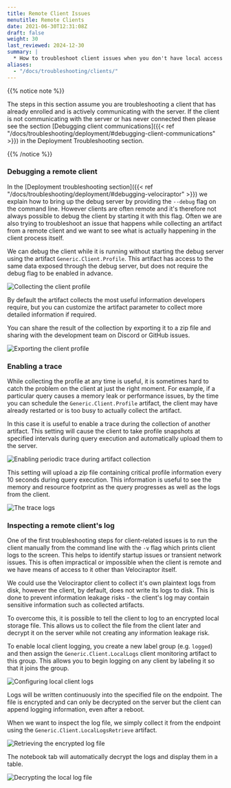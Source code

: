 ```yaml
---
title: Remote Client Issues
menutitle: Remote Clients
date: 2021-06-30T12:31:08Z
draft: false
weight: 30
last_reviewed: 2024-12-30
summary: |
  * How to troubleshoot client issues when you don't have local access to a client.
aliases:
  - "/docs/troubleshooting/clients/"
---
```


{{% notice note %}}

The steps in this section assume you are troubleshooting a client that has
already enrolled and is actively communicating with the server. If the client is
not communicating with the server or has never connected then please see the
section
[Debugging client communications]({{< ref "/docs/troubleshooting/deployment/#debugging-client-communications" >}})
in the Deployment Troubleshooting section.

{{% /notice %}}

### Debugging a remote client

In the
[Deployment troubleshooting section]({{< ref "/docs/troubleshooting/deployment/#debugging-velociraptor" >}})
we explain how to bring up the debug server by providing the `--debug` flag on
the command line. However clients are often remote and it's therefore not always
possible to debug the client by starting it with this flag. Often we are also
trying to troubleshoot an issue that happens while collecting an artifact from a
remote client and we want to see what is actually happening in the client
process itself.

We can debug the client while it is running without starting the debug server
using the artifact `Generic.Client.Profile`. This artifact has access to the
same data exposed through the debug server, but does not require the debug flag
to be enabled in advance.

![Collecting the client profile](client_profile_artifact.png)

By default the artifact collects the most useful information
developers require, but you can customize the artifact parameter to
collect more detailed information if required.

You can share the result of the collection by exporting it to a zip
file and sharing with the development team on Discord or GitHub
issues.

![Exporting the client profile](exporting_client_profile.svg)

### Enabling a trace

While collecting the profile at any time is useful, it is sometimes
hard to catch the problem on the client at just the right moment. For
example, if a particular query causes a memory leak or performance
issues, by the time you can schedule the `Generic.Client.Profile`
artifact, the client may have already restarted or is too busy to
actually collect the artifact.

In this case it is useful to enable a trace during the collection of
another artifact. This setting will cause the client to take profile
snapshots at specified intervals during query execution and
automatically upload them to the server.

![Enabling periodic trace during artifact collection](enabling_trace.png)

This setting will upload a zip file containing critical profile
information every 10 seconds during query execution. This information
is useful to see the memory and resource footprint as the query
progresses as well as the logs from the client.

![The trace logs](trace_logs.png)

### Inspecting a remote client's log

One of the first troubleshooting steps for client-related issues is to run the
client manually from the command line with the `-v` flag which prints client
logs to the screen. This helps to identify startup issues or transient network
issues. This is often impractical or impossible when the client is remote and we
have means of access to it other than Velociraptor itself.

We could use the Velociraptor client to collect it's own plaintext logs from
disk, however the client, by default, does not write its logs to disk. This is
done to prevent information leakage risks - the client's log may contain
sensitive information such as collected artifacts.

To overcome this, it is possible to tell the client to log to an encrypted local
storage file. This allows us to collect the file from the client later and
decrypt it on the server while not creating any information leakage risk.

To enable local client logging, you create a new label group
(e.g. `logged`) and then assign the `Generic.Client.LocalLogs` client
monitoring artifact to this group. This allows you to begin logging on
any client by labeling it so that it joins the group.

![Configuring local client logs](local_client_logs.png)

Logs will be written continuously into the specified file on the
endpoint. The file is encrypted and can only be decrypted on the
server but the client can append logging information, even after a
reboot.

When we want to inspect the log file, we simply collect it from the
endpoint using the `Generic.Client.LocalLogsRetrieve` artifact.

![Retrieving the encrypted log file](encrypted_local_log_file.png)

The notebook tab will automatically decrypt the logs and display them
in a table.

![Decrypting the local log file](reading_encrypted_file.png)

